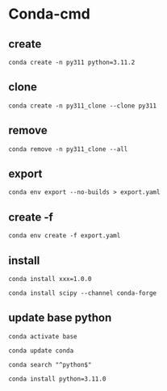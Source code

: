 # Conda-cmd

## create

`conda create -n py311 python=3.11.2`

## clone

`conda create -n py311_clone --clone py311`

## remove

`conda remove -n py311_clone --all`

## export

`conda env export --no-builds > export.yaml`

## create -f

`conda env create -f export.yaml`

## install

`conda install xxx=1.0.0`

`conda install scipy --channel conda-forge`

## update base python

`conda activate base`

`conda update conda`

`conda search "^python$"`

`conda install python=3.11.0`